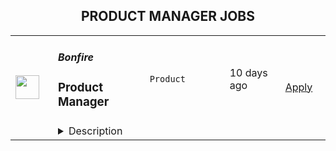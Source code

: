 <div align="center"><h2>PRODUCT MANAGER JOBS</h2></div><table><tr>
                <td width="100" height="100" rowspan="2">
                    <img src="https://wwr-pro.s3.amazonaws.com/logos/0018/3506/logo.gif" width="38px" height="auto">
                </td>
                <td width="300">
                    <h5>Bonfire</h5>
                    <h3> Product Manager</h3>
                </td>
                <td width="300">
                    <code>Product</code>
                </td>
                <td width="200">
                <text>10 days ago</text>
                </td>
                <td width="100" rowspan="2">
                <a href="https://weworkremotely.com/remote-jobs/bonfire-product-manager-1" align="right" target="_blank">Apply</a>
                </td>
            </tr>
            <tr>
                <td colspan="3">
                <details><summary>Description</summary>
                <img src="https://we-work-remotely.imgix.net/logos/0018/3506/logo.gif?ixlib=rails-4.0.0&w=50&h=50&dpr=2&fit=fill&auto=compress" />

<p>
  <strong>Headquarters:</strong> Virginia, USA
    <br /><strong>URL:</strong> <a href="http://bonfire.com">http://bonfire.com</a>
</p>

<div>
<strong><br>ABOUT THE COMPANY<br></strong><br>
</div><div>
<br>Bonfire is transforming the way people buy and sell high-quality custom apparel. We are a free online platform where anyone can design, sell, and buy custom products. We’ve helped thousands of individuals, groups, and nonprofits raise money for the causes they care about, and also serve the world’s top creators as their premiere custom merch platform. We’re a passionate, creative, and data-driven team constantly pursuing our vision: to strengthen communities that inspire a kinder world. We bring this vision to life by hiring passionate, smart people who celebrate and respect others, are committed to a life of curiosity, are never satisfied with ‘good enough’, are eager to co-create the future, and who thrive through teamwork. <strong>Have we been looking for </strong><strong><em>you</em></strong><strong>?<br></strong><br>
</div><div>
<strong><br>ABOUT THE JOB<br></strong><br>
</div><div>
<br>Our Product team is searching for their future<strong><em> Product Manager</em></strong>. The ideal candidate will value critical thinking and intellectual honesty, and have an insatiable need to continuously improve oneself to learn and navigate new and changing technologies and market opportunities. <br><br>
</div><div>
<br>Our Product Managers at Bonfire are “full stack” PMs. You will work closely with our engineering team, designers, and senior management to design solutions, in addition to participating in customer interactions to define needs, test out options, and get feedback for the features you release. You will ensure alignment with our Growth team: Customer Support, Marketing, and Sales.<br><br>
</div><div>
<br>In this role you will make decisions by being data-informed at all times and data-driven where appropriate. While using design thinking to bring our customers the best experience, it is also essential to communicate and collaborate with the Engineering team to create solutions to problems we want to solve, all while delivering high quality service to our customers and their markets. <br><br>
</div><div>
<br>This role lies within our Product department and reports to the Director of Product. <br><br>
</div><div>
<br>____________________<br><br>
</div><div>
<br>Bonfire employees are expected to embrace the<a href="https://www.bonfire.com/about/"> Mission</a> and<a href="https://careers.bonfire.com/life-at-bonfire/"> Values</a>, we live together and apart:  <strong><em>Humble Ingenuity, Trusting Partnerships, Inclusive Cooperation, Moral Courage, Healthy Dissatisfaction<br></em></strong><br>
</div><div>
<strong><em><br>Bonfire is currently supporting a virtual work environment; however, we are looking to only hire candidates who reside in the following locations: ​​North Carolina, Virginia, Washington DC, Maryland, and Pennsylvania.<br></em></strong><br>
</div><div>
<br>____________________<br><br>
</div><div>
<strong><br>ESSENTIAL RESPONSIBILITIES <br></strong>include but are not limited to:<br><br>
</div><ol>
<li>Interview customers to understand needs. Deeply understand our customers' workflows and jobs-to-be-done.</li>
<li>Define product requirements, communicate the “why” to engineers and executives alike.</li>
<li>Meet and collaborate with stakeholders to source/validate/evolve features and the roadmap.</li>
<li>Own and manage the backlog and roadmap for your area of responsibility. Prioritize between new features, architectural improvements, and operational excellence.</li>
<li>Interact daily with the engineering and design teams in both the design and development phases by running the agile meetings.</li>
<li>Create initial low-fi wireframes and coordinate hi-fi mockups with the product design team.</li>
<li>Manage stakeholder expectations and communication for upcoming/planned releases.</li>
<li>Contribute to the educational content of improvements and features to ensure smooth adjustment to stakeholder processes.</li>
<li>Analyze and/or work with the Business Intelligence/Marketing teams to analyze the impact of platform changes &amp; trends to inform future iterations.<br><br>
</li>
</ol><div><strong><br>MINIMUM QUALIFICATIONS</strong></div><ul>
<li>Have 2+ years experience in product management.</li>
<li>Have 2+ years working within an agile software development framework.</li>
<li>Have 2+ years experience in ecommerce, saas, or a related industry.</li>
<li>Have experience working with datasets to analyze/answer business questions and/or build business cases.</li>
<li>Proficient in SQL and able to write basic to moderate queries.</li>
<li>Experience using analytics tools to explore trends in product feature usage &amp; measure impact.</li>
<li>Experience using wireframing tools to create wireframes/prototypes/mockups for digital products.<br><br>
</li>
</ul><div><strong><br>ADDITIONAL DESIRED QUALIFICATIONS</strong></div><ul>
<li>
<br>Knowledge of and ideally experience managing roadmaps for web apps built using javascript frameworks such as Angular, React, Vue, etc.</li>
<li>Some actual coding experience is a plus, but not required.<br><br>
</li>
</ul><div>
<strong><br>WHY WORK AT BONFIRE? <br></strong><br>
</div><div>When team members all around the world were asked to find three words they’d use to describe Bonfire, the most commonly shared values were: <strong>kind, inclusive, charitable, supportive, collaborative, and passionate. </strong>Work here and help us guide people toward their full potential and possibility in support of a company that’s trying to infuse the world with more of those values. <br><br>
</div><div>
<br>In addition to leading purposeful work, you will also benefit from our full-time employee offerings:  </div><ul>
<li>Competitive compensation with great insurance and savings benefits</li>
<li>Remote work environment (We are a fully distributed team!)</li>
<li>Tech setup right-fit for your remote work environment </li>
<li>Year-round swag giveaways</li>
<li>Unlimited PTO that we encourage everyone to take advantage of</li>
<li>A positive culture and dynamic team environment</li>
<li>The ability to help create a kinder planet</li>
<li>An environment to grow your skills, learn new technologies, and to challenge yourself <br><br>
</li>
</ul><div>
<br>Does this sound like you? If so, we’d love to hear from you!<br><br>
</div><div><br></div>

<p><strong>To apply:</strong> <a href="https://weworkremotely.com/remote-jobs/bonfire-product-manager-1">https://weworkremotely.com/remote-jobs/bonfire-product-manager-1</a></p>

                </details>
                </td>
            </tr></table>